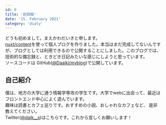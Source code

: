 ```yaml
---
id: 0
title: '初投稿'
date: '15. February 2021'
category: 'dialy'
---
```


どうも初めまして。まえかわだいきと申します。  
[nuxt/content](https://content.nuxtjs.org/ja/)を使って個人ブログを作りました。本当はまだ完成してないんですが、ブログとしては利用できるので公開することにしました。このブログでは、技術的な備忘録と、ときどき日記みたいな感じにしようと思っています。  
ソースコードは GitHub([@Daaiki/myblog](https://github.com/Daaiki/myblog))で公開しています。

## 自己紹介

僕は、地方の大学に通う情報学専攻の学生です。大学でwebに出会って、最近はフロントエンド中心によく遊んでいます。  
趣味は読書とカフェ巡りです。おすすめの小説、おしゃれなカフェなど、
是非教えてください。  
Twitter([@daik\_\_s](https://twitter.com/daik__s))はこちらです。これから宜しくお願いします！

